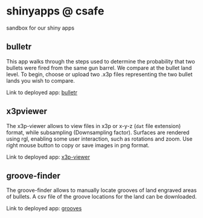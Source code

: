 # shinyapps @ csafe
sandbox for our shiny apps


## bulletr

This app walks through the steps used to determine the probability that two bullets were fired from the same gun barrel. We compare at the bullet land level.
To begin, choose or upload two .x3p files representing the two bullet lands you wish to compare.

Link to deployed app: [bulletr](https://isu-csafe.stat.iastate.edu/shiny/bulletr/)

## x3pviewer

The x3p-viewer allows to view files in x3p or x-y-z (`dat` file extension) format, while subsampling (Downsampling factor).
Surfaces are rendered using rgl, enabling some user interaction, such as rotations and zoom.
Use right mouse button to copy or save images in png format.

Link to deployed app: [x3p-viewer](https://x3p-viewer.shinyapps.io/x3p-viewer/)


## groove-finder

The groove-finder allows to manually locate grooves of land engraved areas of bullets.
A csv file of the groove locations for the land can be downloaded.

Link to deployed app: [grooves](https://haley.shinyapps.io/grooves/)
